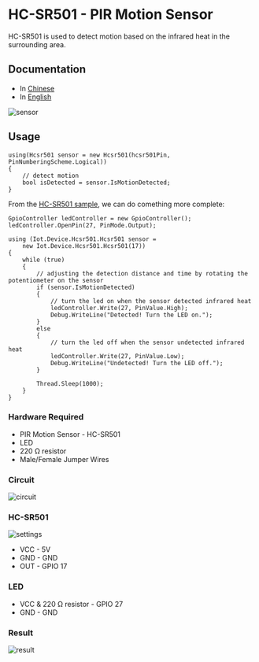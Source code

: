 # HC-SR501 - PIR Motion Sensor

HC-SR501 is used to detect motion based on the infrared heat in the surrounding area.

## Documentation

- In [Chinese](http://wenku.baidu.com/view/26ef5a9c49649b6648d747b2.html)
- In [English](https://cdn.datasheetspdf.com/pdf-down/H/C/-/HC-SR501-1-ETC.pdf)

![sensor](sensor.jpg)

## Usage

```sharp
using(Hcsr501 sensor = new Hcsr501(hcsr501Pin, PinNumberingScheme.Logical))
{
    // detect motion
    bool isDetected = sensor.IsMotionDetected;
}
```

From the [HC-SR501 sample](https://github.com/dotnet/iot/tree/main/src/devices/Hcsr501/samples), we can do comething more complete:

```sharp
GpioController ledController = new GpioController();
ledController.OpenPin(27, PinMode.Output);

using (Iot.Device.Hcsr501.Hcsr501 sensor =
    new Iot.Device.Hcsr501.Hcsr501(17))
{
    while (true)
    {
        // adjusting the detection distance and time by rotating the potentiometer on the sensor
        if (sensor.IsMotionDetected)
        {
            // turn the led on when the sensor detected infrared heat
            ledController.Write(27, PinValue.High);
            Debug.WriteLine("Detected! Turn the LED on.");
        }
        else
        {
            // turn the led off when the sensor undetected infrared heat
            ledController.Write(27, PinValue.Low);
            Debug.WriteLine("Undetected! Turn the LED off.");
        }

        Thread.Sleep(1000);
    }
}
```

### Hardware Required

- PIR Motion Sensor - HC-SR501
- LED
- 220 Ω resistor
- Male/Female Jumper Wires

### Circuit

![circuit](circuit_bb.png)

### HC-SR501

![settings](Hcsr501Setting.png)

- VCC - 5V
- GND - GND
- OUT - GPIO 17

### LED

- VCC & 220 Ω resistor - GPIO 27
- GND - GND

### Result

![result ](RunningResult.gif)

